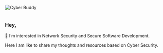![Cyber Buddy](https://d2pn8kiwq2w21t.cloudfront.net/original_images/main_image_star-forming_region_carina_nircam_final-5mb.jpg)

# <h3> Hey,
👀 I’m interested in Network Security and Secure Software Development.
  
Here I am like to share my thoughts and resources based on Cyber Security.

<!---
mr-Tony-ship-it/mr-Tony-ship-it is a ✨ special ✨ repository because its `README.md` (this file) appears on your GitHub profile.
You can click the Preview link to take a look at your changes.
--->
